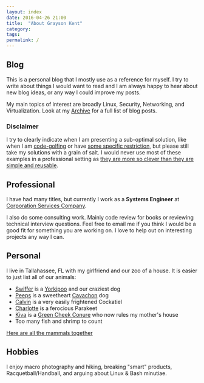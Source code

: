 ```yaml
---
layout: index
date: 2016-04-26 21:00
title:  "About Grayson Kent"
category:
tags:
permalink: /
---
```

Blog
------
This is a personal blog that I mostly use as a reference for myself. I try to write about things I would want to read and I am always happy to hear about new blog ideas, or any way I could improve my posts.

My main topics of interest are broadly Linux, Security, Networking, and Virtualization. Look at my [Archive](/archive) for a full list of blog posts.

### Disclaimer

I try to clearly indicate when I am presenting a sub-optimal solution, like when I am [code-golfing](https://codegolf.stackexchange.com/) or have [some specific restriction](https://grayson.sh/blog/fizzbuzz-in-bash-no-modulus), but please still take my solutions with a grain of salt. I would never use most of these examples in a professional setting as [they are more so clever than they are simple and reusable](https://softwareengineering.stackexchange.com/questions/25276/why-is-cleverness-considered-harmful-in-programming-by-some-people/25281).


Professional
-----------------
I have had many titles, but currently I work as a **Systems Engineer** at [Corporation Services Company](https://www.cscglobal.com/cscglobal/home/).

I also do some consulting work. Mainly code review for books or reviewing technical interview questions. Feel free to email me if you think I would be a good fit for something you are working on. I love to help out on interesting projects any way I can.


Personal
------------
I live in Tallahassee, FL with my girlfriend and our zoo of a house. It is easier to just list all of our animals:

 - [Swiffer](../assets/images/swiffer.jpg) is a [Yorkipoo](https://en.wikipedia.org/wiki/Yorkipoo) and our craziest dog
 - [Peeps](../assets/images/peeps2.jpeg) is a sweetheart [Cavachon](http://dogs.lovetoknow.com/wiki/Cavachon) dog
 - [Calvin](../assets/images/calvin.jpg) is a very easily frightened Cockatiel
 - [Charlotte](../assets/images/charlotte.jpg) is a ferocious Parakeet
 - [Kiva](../assets/images/kiva.jpg) is a [Green Cheek Conure](https://en.wikipedia.org/wiki/Green-cheeked_parakeet) who now rules my mother's house
 - Too many fish and shrimp to count

[Here are all the mammals together](../assets/images/family.jpeg)

Hobbies
-----------
I enjoy macro photography and hiking, breaking "smart" products, Racquetball/Handball, and arguing about Linux & Bash minutiae.